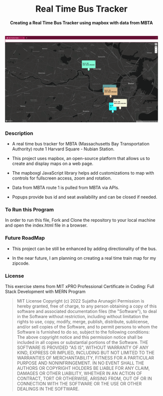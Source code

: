 

<h1 align="center">Real Time Bus Tracker</h1>

<h4 align="center">Creating a Real Time Bus Tracker using mapbox with data from MBTA</h4>
<br>
<div align="center" id="top"> 
<img src ="./map.jpg" width ='600'/>
</div>

### Description 

- A real time bus tracker for MBTA (Massachusetts Bay Transportation Authority) route 1 Harvard Square - Nubian Station.

- This project uses mapbox, an open-source platform that allows us to create and display maps on a web page. 
  
- The mapboxgl JavaScript library helps add customizations to map with controls for fullscreen access, zoom and rotation.

- Data from MBTA route 1 is pulled from MBTA via APIs.

- Popups provide bus id and seat availability and can be closed if needed.

### To Run this Program

In order to run this file, Fork and Clone the repository to your local machine and open the index.html file in a browser.


### Future RoadMap 

- This project can be still be enhanced by adding directionality of the bus.

- In the near future, I am planning on creating a real time train map for my zipcode.
  
### License

This exercise stems from MIT xPRO Professional Certificate in Coding: Full Stack Development with MERN Program

> MIT License
> Copyright (c) 2022 Sujatha Arunagiri
> Permission is hereby granted, free of charge, to any person obtaining a copy
> of this software and associated documentation files (the "Software"), to deal
> in the Software without restriction, including without limitation the rights
> to use, copy, modify, merge, publish, distribute, sublicense, and/or sell
> copies of the Software, and to permit persons to whom the Software is
> furnished to do so, subject to the following conditions:
> The above copyright notice and this permission notice shall be included in all
> copies or substantial portions of the Software.
> THE SOFTWARE IS PROVIDED "AS IS", WITHOUT WARRANTY OF ANY KIND, EXPRESS OR
> IMPLIED, INCLUDING BUT NOT LIMITED TO THE WARRANTIES OF MERCHANTABILITY,
> FITNESS FOR A PARTICULAR PURPOSE AND NONINFRINGEMENT. IN NO EVENT SHALL THE
> AUTHORS OR COPYRIGHT HOLDERS BE LIABLE FOR ANY CLAIM, DAMAGES OR OTHER
> LIABILITY, WHETHER IN AN ACTION OF CONTRACT, TORT OR OTHERWISE, ARISING FROM,
> OUT OF OR IN CONNECTION WITH THE SOFTWARE OR THE USE OR OTHER DEALINGS IN THE
> SOFTWARE.
